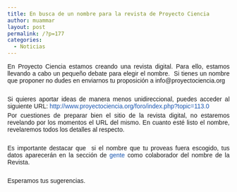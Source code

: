 ```yaml
---
title: En busca de un nombre para la revista de Proyecto Ciencia
author: muammar
layout: post
permalink: /?p=177
categories:
  - Noticias
---
```

<p style="margin-top: 0px; margin-bottom: 5px;" align="justify">
  <span style="font-family: arial, helvetica, sans-serif;">En Proyecto Ciencia estamos creando una revista digital. Para ello, estamos llevando a cabo un pequeño debate para elegir el nombre.  Si tienes un nombre que proponer no dudes en enviarnos tu proposición a info@proyectociencia.org</span>
</p>

<p style="margin-top: 0px; margin-bottom: 5px;" align="justify">
  <span style="font-family: arial, helvetica, sans-serif;"><br /> </span>
</p>

<p style="margin-top: 0px; margin-bottom: 5px;" align="justify">
  <span style="font-family: arial, helvetica, sans-serif;">Si quieres aportar ideas de manera menos unidireccional, puedes acceder al siguiente URL: <a style="text-decoration: none; font-weight: normal; color: #1b57b1;" href="http://www.proyectociencia.org/foro/index.php?topic=113.0" target="_blank">http://www.proyectociencia.org/foro/index.php?topic=113.0</a></span>
</p>

<p style="margin-top: 0px; margin-bottom: 5px;" align="justify">
  <p style="margin-top: 0px; margin-bottom: 5px;" align="justify">
    <span style="font-family: arial, helvetica, sans-serif;">Por cuestiones de preparar bien el sitio de la revista digital, no estaremos revelando por los momentos el URL del mismo. En cuanto esté listo el nombre, revelaremos todos los detalles al respecto.</span>
  </p>
  
  <p style="margin-top: 0px; margin-bottom: 5px;" align="justify">
    <span style="font-family: arial, helvetica, sans-serif;"><br /> </span>
  </p>
  
  <p style="margin-top: 0px; margin-bottom: 5px;" align="justify">
    <span style="font-family: arial, helvetica, sans-serif;">Es importante destacar que  si el nombre que tu proveas fuera escogido, tus datos aparecerán en la sección de <a style="text-decoration: none; font-weight: normal; color: #1b57b1;" href="http://proyectociencia.org/index.php/gente" target="_blank">gente</a> como colaborador del nombre de la Revista.</span>
  </p>
  
  <p style="margin-top: 0px; margin-bottom: 5px;" align="justify">
    <span style="font-family: arial, helvetica, sans-serif;"><br /> </span>
  </p>
  
  <p style="margin-top: 0px; margin-bottom: 5px;" align="justify">
    <span style="font-family: arial, helvetica, sans-serif;">Esperamos tus sugerencias.</span>
  </p>